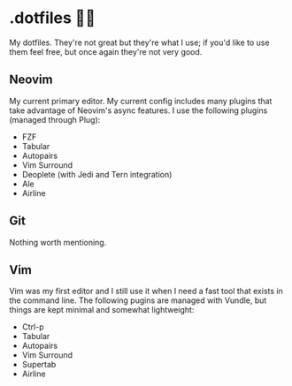 # .dotfiles ✊🏽
My dotfiles. They're not great but they're what I use; if you'd like to use them feel free, but once again they're not very good.

## Neovim
My current primary editor. My current config includes many plugins that take advantage of Neovim's async features. I use the following plugins (managed through Plug):
* FZF
* Tabular
* Autopairs
* Vim Surround
* Deoplete (with Jedi and Tern integration)
* Ale
* Airline

## Git
Nothing worth mentioning.

## Vim
Vim was my first editor and I still use it when I need a fast tool that exists in the command line. The following pugins are managed with Vundle, but things are kept minimal and somewhat lightweight:
* Ctrl-p
* Tabular
* Autopairs
* Vim Surround
* Supertab
* Airline
